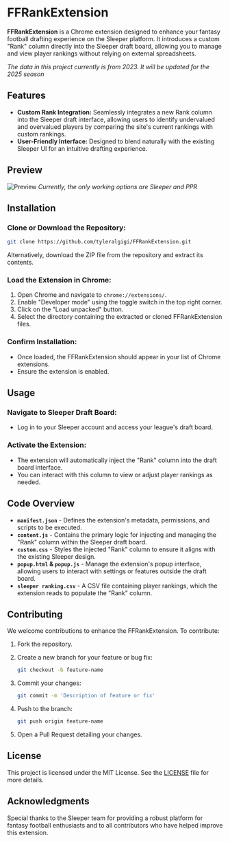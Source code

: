 # FFRankExtension

**FFRankExtension** is a Chrome extension designed to enhance your fantasy football drafting experience on the Sleeper platform. It introduces a custom "Rank" column directly into the Sleeper draft board, allowing you to manage and view player rankings without relying on external spreadsheets.

<em>The data in this project currently is from 2023. It will be updated for the 2025 season</em>

## Features

- **Custom Rank Integration:** Seamlessly integrates a new Rank column into the Sleeper draft interface, allowing users to identify undervalued and overvalued players by comparing the site's current rankings with custom rankings.
- **User-Friendly Interface:** Designed to blend naturally with the existing Sleeper UI for an intuitive drafting experience.

## Preview
![Preview](https://i.imgur.com/OtOCHJK.png)
<em>Currently, the only working options are Sleeper and PPR</em>
## Installation

### Clone or Download the Repository:

```bash
git clone https://github.com/tyleralgigi/FFRankExtension.git
```

Alternatively, download the ZIP file from the repository and extract its contents.

### Load the Extension in Chrome:

1. Open Chrome and navigate to `chrome://extensions/`.
2. Enable "Developer mode" using the toggle switch in the top right corner.
3. Click on the "Load unpacked" button.
4. Select the directory containing the extracted or cloned FFRankExtension files.

### Confirm Installation:

- Once loaded, the FFRankExtension should appear in your list of Chrome extensions.
- Ensure the extension is enabled.

## Usage

### Navigate to Sleeper Draft Board:

- Log in to your Sleeper account and access your league's draft board.

### Activate the Extension:

- The extension will automatically inject the "Rank" column into the draft board interface.
- You can interact with this column to view or adjust player rankings as needed.

## Code Overview

- **`manifest.json`** - Defines the extension's metadata, permissions, and scripts to be executed.
- **`content.js`** - Contains the primary logic for injecting and managing the "Rank" column within the Sleeper draft board.
- **`custom.css`** - Styles the injected "Rank" column to ensure it aligns with the existing Sleeper design.
- **`popup.html` & `popup.js`** - Manage the extension's popup interface, allowing users to interact with settings or features outside the draft board.
- **`sleeper ranking.csv`** - A CSV file containing player rankings, which the extension reads to populate the "Rank" column.

## Contributing

We welcome contributions to enhance the FFRankExtension. To contribute:

1. Fork the repository.

2. Create a new branch for your feature or bug fix:

   ```bash
   git checkout -b feature-name
   ```

3. Commit your changes:

   ```bash
   git commit -m 'Description of feature or fix'
   ```

4. Push to the branch:

   ```bash
   git push origin feature-name
   ```

5. Open a Pull Request detailing your changes.

## License

This project is licensed under the MIT License. See the [LICENSE](LICENSE.md) file for more details.

## Acknowledgments

Special thanks to the Sleeper team for providing a robust platform for fantasy football enthusiasts and to all contributors who have helped improve this extension.
